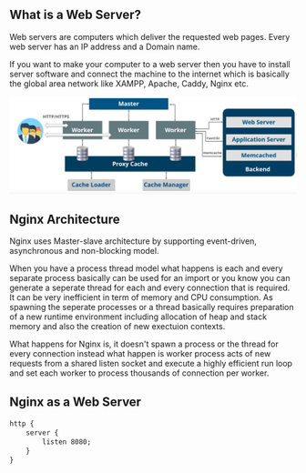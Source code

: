 ## What is a Web Server?

Web servers are computers which deliver the requested web pages. Every web server has an IP address and a Domain name.

If you want to make your computer to a web server then you have to install server software and connect the machine to the internet which is basically the global area network like XAMPP, Apache, Caddy, Nginx etc.

![](./images/nginx-arch.PNG)

## Nginx Architecture

Nginx uses Master-slave architecture by supporting event-driven, asynchronous and non-blocking model.

When you have a process thread model what happens is each and every separate process basically can be used for an import or you know you can generate a seperate thread for each and every connection that is required. It can be very inefficient in term of memory and CPU consumption. As spawning the seperate processes or a thread basically requires preparation of a new runtime environment including allocation of heap and stack memory and also the creation of new exectuion contexts.

What happens for Nginx is, it doesn't spawn a process or the thread for every connection instead what happen is worker process acts of new requests from a shared listen socket and execute a highly efficient run loop and set each worker to process thousands of connection per worker.

## Nginx as a Web Server

```
http {
    server {
        listen 8080;
    }
}
```
